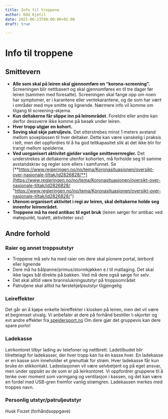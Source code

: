 ```yaml
---
title: Info til troppene
author: Odd Kjetil
date: 2021-06-23T00:00:00+02:00
draft: true

---
```

# Info til troppene

## Smittevern

* **Alle som skal på leiren skal gjennomføre en “korona-screening”.** Screeningen blir nettbasert og skal gjennomføres en til tre dager før leiren (sammen med foresatte). Screeningen skal fange opp om noen har symptomer, er i karantene eller ventekarantene, og de som har vært i områder med mye smitte og lignende. Nærmere info vil komme om tilgang til screening-skjema.
* **Kun deltakerne får slippe inn på leirområdet**. Foreldre eller andre kan derfor dessverre ikke komme på besøk under leiren.
* **Hver tropp utgjør en kohort.**
* **Soving skal skje patruljevis.** Det etterstrebes minst 1 meters avstand mellom soveplassen til hver deltaker. Dette kan være vanskelig i praksis i telt, men det oppfordres til å ha god teltkapasitet slik at det ikke blir for trangt mellom speiderne.
* **Ved uorganisert aktivitet gjelder vanlige smittevernregler.** Det understrekes at deltakerne utenfor kohorten, må forholde seg til samme avstandskrav og regler som ellers i samfunnet. Se [**https://www.regjeringen.no/no/tema/Koronasituasjonen/oversikt-over-nasjonale-tiltak/id2826828/**](https://www.regjeringen.no/no/tema/Koronasituasjonen/oversikt-over-nasjonale-tiltak/id2826828/ "https://www.regjeringen.no/no/tema/Koronasituasjonen/oversikt-over-nasjonale-tiltak/id2826828/")
* **Utenom organisert aktivitet i regi av leiren, skal deltakerne holde seg innenfor leirområdet.**
* **Troppene må ha med antibac til eget bruk** (leiren sørger for antibac ved møtepunkt, toalett, aktiviteter osv)

## Andre forhold

### Raier og annet troppsutstyr

* Troppene må selv ha med raier om dere skal pionere portal, leirbord eller lignende
* Dere må ha bålpanne/primus/stormkjøkken e.l til matlaging. Det skal ikke lages bål direkte på bakken. Ved må dere også sørge for selv.
* Det skal alltid være brannslukningsutstyr på troppsområdet
* Patruljene skal alltid ha førstehjelpsutstyr tilgjengelig

### Leireffekter

Det går an å kjøpe enkelte leireffekter i kiosken på leiren, men det vil være et begrenset utvalg. Vi anbefaler at dere på forhånd bestiller t-skjorter og evt andre effekter fra[ speidersport.no](http://speidersport.no/) Om dere gjør det gruppevis kan dere spare porto!

### Ladekasse 

Leirkontoret tilbyr lading av telefoner og nettbrett. Ladetilbudet blir tilrettelagt for ladekasser, der hver tropp kan ha én kasse hver. En ladekasse er en kasse som inneholder et grenuttak for strøm. Hver ladekasse får kun bruke én stikkontakt. Ladestasjonen vil være selvbetjent og på eget ansvar, men under oppsikt av de som er på leirkontoret. Vi oppfordrer gruppene til å tenke over moment som varmgang og ventilasjon i kassen, og det kan være en fordel med USB-gren fremfor vanlig strømgren. Ladekassen merkes med troppes navn.

### Personlig utstyr/patruljeutstyr

Husk Fixzet (forhåndsoppgave)
